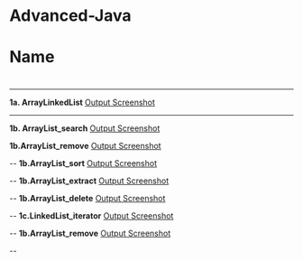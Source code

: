 # Advanced-Java
# Name 
#
#
#

---

**1a. ArrayLinkedList** 
[Output Screenshot](https://github.com/harshitha-dbangeraa035/Advanced-Java/blob/main/ArraylistLinkedlistdemo/ArrayLinkedList.png)<br>

---
**1b. ArrayList_search** 
[Output Screenshot](https://github.com/harshitha-dbangeraa035/Advanced-Java/blob/main/ArraylistLinkedlistdemo/ArrayList_search.png)<br>

**1b.ArrayList_remove**
[Output Screenshot]()<br>

--
**1b.ArrayList_sort**
[Output Screenshot](https://github.com/harshitha-dbangeraa035/Advanced-Java/blob/main/ArraylistLinkedlistdemo/Arraylist_sort.png)<br>

--
**1b.ArrayList_extract**
[Output Screenshot]()<br>

--
**1b.ArrayList_delete**
[Output Screenshot]()<br>

--
**1c.LinkedList_iterator**
[Output Screenshot]()<br>

--
**1b.ArrayList_remove**
[Output Screenshot]()<br>

--





